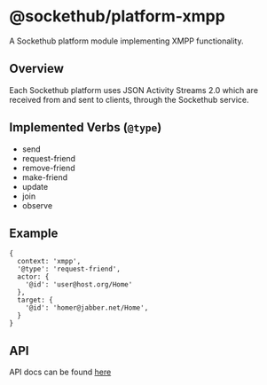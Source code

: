 # @sockethub/platform-xmpp

A Sockethub platform module implementing XMPP functionality.

## Overview

Each Sockethub platform uses JSON Activity Streams 2.0 which are received from and sent to clients,
through the Sockethub service.

## Implemented Verbs (`@type`)

* send
* request-friend
* remove-friend
* make-friend
* update
* join
* observe

## Example

```
{
  context: 'xmpp',
  '@type': 'request-friend',
  actor: {
    '@id': 'user@host.org/Home'
  },
  target: {
    '@id': 'homer@jabber.net/Home',
  }
}
```

## API

API docs can be found [here](API.md)
